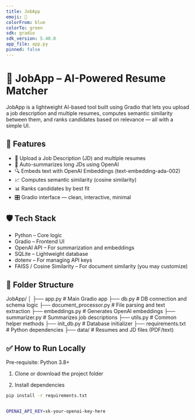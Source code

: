 ```yaml
---
title: JobApp
emoji: 🧠
colorFrom: blue
colorTo: green
sdk: gradio
sdk_version: 5.40.0
app_file: app.py
pinned: false
---
```


# 🧠 JobApp – AI-Powered Resume Matcher

JobApp is a lightweight AI-based tool built using Gradio that lets you upload a job description and multiple resumes, computes semantic similarity between them, and ranks candidates based on relevance — all with a simple UI.

## 🚀 Features
- 📄 Upload a Job Description (JD) and multiple resumes
- 🧠 Auto-summarizes long JDs using OpenAI
- 🔍 Embeds text with OpenAI Embeddings (text-embedding-ada-002)
- 📈 Computes semantic similarity (cosine similarity)
- 📊 Ranks candidates by best fit
- 🎛️ Gradio interface — clean, interactive, minimal

## 🛡️ Tech Stack
- Python – Core logic
- Gradio – Frontend UI
- OpenAI API – For summarization and embeddings
- SQLite – Lightweight database
- dotenv – For managing API keys
- FAISS / Cosine Similarity – For document similarity (you may customize)

## 📁 Folder Structure

JobApp/
│
├── app.py # Main Gradio app
├── db.py # DB connection and schema logic
├── document_processor.py # File parsing and text extraction
├── embeddings.py # Generates OpenAI embeddings
├── summarizer.py # Summarizes job descriptions
├── utils.py # Common helper methods
├── init_db.py # Database initializer
├── requirements.txt # Python dependencies
├── data/ # Resumes and JD files (PDF/text)



## ✅ How to Run Locally

Pre-requisite: Python 3.8+

1. Clone or download the project folder

2. Install dependencies

```bash
pip install -r requirements.txt


OPENAI_API_KEY=sk-your-openai-key-here
